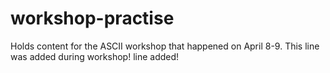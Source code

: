 # workshop-practise
Holds content for the ASCII workshop that happened on April 8-9.
This line was added during workshop!
line added!
